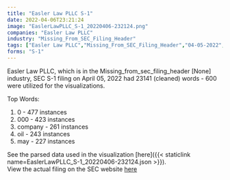```yaml
---
title: "Easler Law PLLC S-1"
date: 2022-04-06T23:21:24
image: "EaslerLawPLLC_S-1_20220406-232124.png"
companies: "Easler Law PLLC"
industry: "Missing_From_SEC_Filing_Header"
tags: ["Easler Law PLLC","Missing_From_SEC_Filing_Header","04-05-2022","S-1"]
forms: "S-1"
---
```

Easler Law PLLC, which is in the Missing_from_sec_filing_header [None] industry, SEC S-1 filing on April 05, 2022 had 23141 (cleaned) words - 600 were utilized for the visualizations.

Top Words:
1. 0 - 477 instances
2. 000 - 423 instances
3. company - 261 instances
4. oil - 243 instances
5. may - 227 instances


See the parsed data used in the visualization [here]({{< staticlink name=EaslerLawPLLC_S-1_20220406-232124.json >}}).  
View the actual filing on the SEC website [here](https://www.sec.gov/Archives/edgar/data/1900407/0001900407-22-000001.txt)